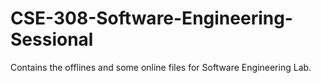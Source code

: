 # CSE-308-Software-Engineering-Sessional
Contains the offlines and some online files for Software Engineering Lab. 
